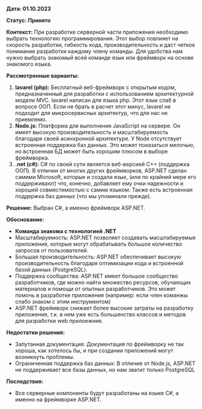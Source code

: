 **Дата: 01.10.2023** 

**Статус: Принято** 

**Контекст:** При разработке серверной части приложения необходимо выбрать технологию программирования. Этот выбор повлияет на скорость разработки, гибкость кода, производительность и даст четкое понимание разработки каждому члену команды. Для удобства нам нужно выбрать знакомый всей команде язык или фреймворк на основе знакомого языка. 

**Рассмотренные варианты:**
1. **lavarel (php):** Бесплатный веб-фреймворк с открытым кодом, предназначенный для разработки с использованием архитектурной модели MVC. lavarel написан для языка php. Этот язык слаб в вопросе ООП. Если не брать в расчет этот минус, lavarel не подходит для микросервисных архитектур, что для нас не приемлемо.
2. **Node.js:** Платформа для выполнения JavaScript на сервере. Он имеет высокую производительность и масштабируемость благодаря своей асинхронной архитектуре. У Node отсутствует встроенная поддержка баз данных. Это может показаться мелочью, но встроенная БД может быть хорошим плюсом в выборе фреймворка.
3. **.net (c#):** C# по своей сути является веб-версией C++ (поддержка ООП). В отличии от многих других фреймворков, ASP.NET сделан самими Microsoft, которые и создали язык, (или по крайней мере его поддерживают) что, конечно, добавляет ему очки надежности и хорошей совместимостью с самим языком. Также есть встроенная поддержка баз данных (что мы упоминали прежде).

**Решение:** Выбран С#, а именно фреймворк ASP.NET.

**Обоснование:**
- **Команда знакома с технологией .NET**
- Масштабируемость: ASP.NET позволяет создавать масштабируемые приложения, которые могут обрабатывать большое количество запросов от пользователей.
- Большая производительность: ASP.NET обеспечивает высокую производительность благодаря оптимизации кода и встроенной базой данных (PostgreSQL). 
- Поддержка сообщества: ASP.NET имеет большое сообщество разработчиков, где можно найти множество ресурсов, обучающих материалов и помощи от опытных разработчиков. Это может помочь в разработке приложения (например: если член команжы слабо знаком с этим инструментом)
- ASP.NET фреймворк снижает более высокие затраты на разработку приложения, т.к. в нем уже есть большенство классов и методов для разработки web прилоежния.

**Недостатки решения:** 
- Запутанная документация: Документация по фреймворку не так хороша, как хотелось бы, и при создании приложений могут возникнуть проблемы.
- Ограниченная поддержка баз данных: В отличие от Node.js, ASP.NET не поддерживает все базы данных, но нам зватит только PostgreSQL

**Последствия:**
- Все серверные компоненты будут разработаны на языке C#, а именно на фреймворке ASP.NET.